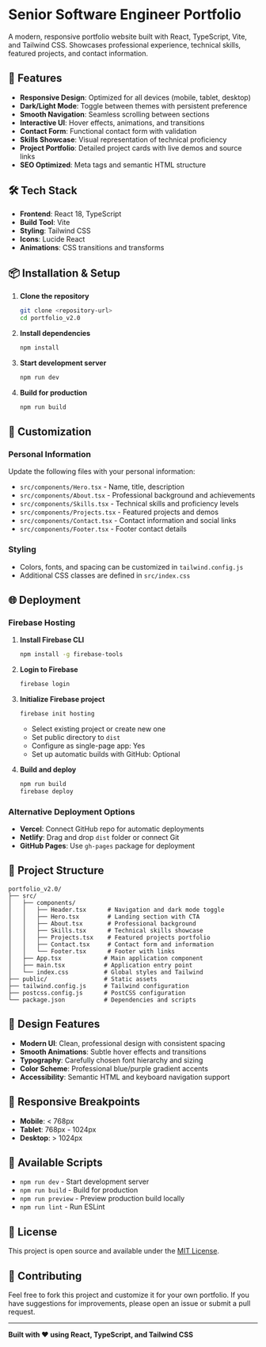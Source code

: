 # Senior Software Engineer Portfolio

A modern, responsive portfolio website built with React, TypeScript, Vite, and Tailwind CSS. Showcases professional experience, technical skills, featured projects, and contact information.

## 🚀 Features

- **Responsive Design**: Optimized for all devices (mobile, tablet, desktop)
- **Dark/Light Mode**: Toggle between themes with persistent preference
- **Smooth Navigation**: Seamless scrolling between sections
- **Interactive UI**: Hover effects, animations, and transitions
- **Contact Form**: Functional contact form with validation
- **Skills Showcase**: Visual representation of technical proficiency
- **Project Portfolio**: Detailed project cards with live demos and source links
- **SEO Optimized**: Meta tags and semantic HTML structure

## 🛠 Tech Stack

- **Frontend**: React 18, TypeScript
- **Build Tool**: Vite
- **Styling**: Tailwind CSS
- **Icons**: Lucide React
- **Animations**: CSS transitions and transforms

## 📦 Installation & Setup

1. **Clone the repository**
   ```bash
   git clone <repository-url>
   cd portfolio_v2.0
   ```

2. **Install dependencies**
   ```bash
   npm install
   ```

3. **Start development server**
   ```bash
   npm run dev
   ```

4. **Build for production**
   ```bash
   npm run build
   ```

## 🔧 Customization

### Personal Information
Update the following files with your personal information:

- `src/components/Hero.tsx` - Name, title, description
- `src/components/About.tsx` - Professional background and achievements  
- `src/components/Skills.tsx` - Technical skills and proficiency levels
- `src/components/Projects.tsx` - Featured projects and demos
- `src/components/Contact.tsx` - Contact information and social links
- `src/components/Footer.tsx` - Footer contact details

### Styling
- Colors, fonts, and spacing can be customized in `tailwind.config.js`
- Additional CSS classes are defined in `src/index.css`

## 🌐 Deployment

### Firebase Hosting

1. **Install Firebase CLI**
   ```bash
   npm install -g firebase-tools
   ```

2. **Login to Firebase**
   ```bash
   firebase login
   ```

3. **Initialize Firebase project**
   ```bash
   firebase init hosting
   ```
   - Select existing project or create new one
   - Set public directory to `dist`
   - Configure as single-page app: Yes
   - Set up automatic builds with GitHub: Optional

4. **Build and deploy**
   ```bash
   npm run build
   firebase deploy
   ```

### Alternative Deployment Options
- **Vercel**: Connect GitHub repo for automatic deployments
- **Netlify**: Drag and drop `dist` folder or connect Git
- **GitHub Pages**: Use `gh-pages` package for deployment

## 📂 Project Structure

```
portfolio_v2.0/
├── src/
│   ├── components/
│   │   ├── Header.tsx      # Navigation and dark mode toggle
│   │   ├── Hero.tsx        # Landing section with CTA
│   │   ├── About.tsx       # Professional background
│   │   ├── Skills.tsx      # Technical skills showcase
│   │   ├── Projects.tsx    # Featured projects portfolio
│   │   ├── Contact.tsx     # Contact form and information
│   │   └── Footer.tsx      # Footer with links
│   ├── App.tsx            # Main application component
│   ├── main.tsx           # Application entry point
│   └── index.css          # Global styles and Tailwind
├── public/                # Static assets
├── tailwind.config.js     # Tailwind configuration
├── postcss.config.js      # PostCSS configuration
└── package.json           # Dependencies and scripts
```

## 🎨 Design Features

- **Modern UI**: Clean, professional design with consistent spacing
- **Smooth Animations**: Subtle hover effects and transitions
- **Typography**: Carefully chosen font hierarchy and sizing  
- **Color Scheme**: Professional blue/purple gradient accents
- **Accessibility**: Semantic HTML and keyboard navigation support

## 📱 Responsive Breakpoints

- **Mobile**: < 768px
- **Tablet**: 768px - 1024px  
- **Desktop**: > 1024px

## 🔄 Available Scripts

- `npm run dev` - Start development server
- `npm run build` - Build for production
- `npm run preview` - Preview production build locally
- `npm run lint` - Run ESLint

## 📄 License

This project is open source and available under the [MIT License](LICENSE).

## 🤝 Contributing

Feel free to fork this project and customize it for your own portfolio. If you have suggestions for improvements, please open an issue or submit a pull request.

---

**Built with ❤️ using React, TypeScript, and Tailwind CSS**
